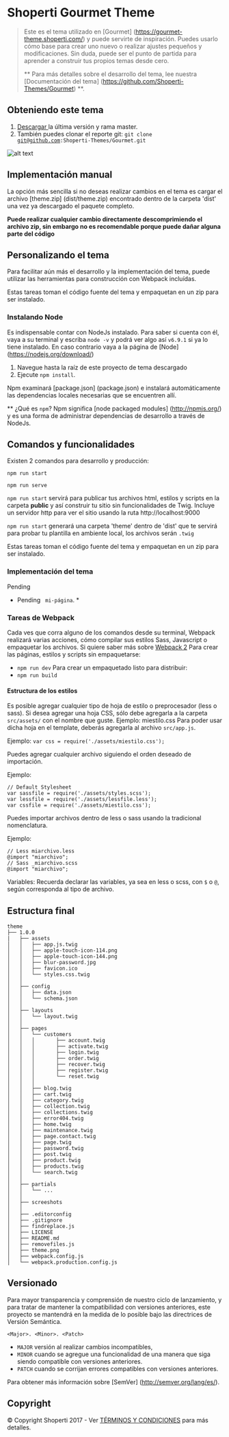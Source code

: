 # Shoperti Gourmet Theme
> Este es el tema utilizado en [Gourmet] (https://gourmet-theme.shoperti.com/) y puede servirte de inspiración. Puedes usarlo cómo base para crear uno nuevo o realizar ajustes pequeños y modificaciones. Sin duda, puede ser el punto de partida para aprender a construir tus propios temas desde cero.
>
> ** Para más detalles sobre el desarrollo del tema, lee nuestra [Documentación del tema] (https://github.com/Shoperti-Themes/Gourmet) **.

## Obteniendo este tema
1. <a href="https://github.com/Shoperti-Themes/Gourmet/archive/master.zip"> Descargar </a> la última versión y rama master.
2. También puedes clonar el reporte git: <code>git clone git@github.com:Shoperti-Themes/Gourmet.git</code>

![alt text](https://raw.githubusercontent.com/Shoperti-Themes/Gourmet/master/theme.png "Screeshot")

## Implementación manual
La opción más sencilla si no deseas realizar cambios en el tema es cargar el archivo [theme.zip] (dist/theme.zip) encontrado dentro de la carpeta 'dist' una vez ya descargado el paquete completo.

**Puede realizar cualquier cambio directamente descomprimiendo el archivo zip, sin embargo no es recomendable porque puede dañar alguna parte del código**

## Personalizando el tema

Para facilitar aún más el desarrollo y la implementación del tema, puede utilizar las herramientas para construcción con Webpack incluídas.

Estas tareas toman el código fuente del tema y empaquetan en un zip para ser instalado.

### Instalando Node

Es indispensable contar con NodeJs instalado. Para saber si cuenta con él, vaya a su terminal y escriba <code>node -v</code> y podrá ver algo así <code>v6.9.1</code> si ya lo tiene instalado. En caso contrario vaya a la página de [Node] (https://nodejs.org/download/) 

1. Navegue hasta la raíz de este proyecto de tema descargado
2. Ejecute `npm install`.

Npm examinará [package.json] (package.json) e instalará automáticamente las dependencias locales necesarias que se encuentren allí.

** ¿Qué es `npm`? Npm significa [node packaged modules] (http://npmjs.org/) y es una forma de administrar dependencias de desarrollo a través de NodeJs.

## Comandos y funcionalidades

Existen 2 comandos para desarrollo y producción:

```
npm run start

npm run serve
```

```npm run start``` servirá para publicar tus archivos html, estilos y scripts en la carpeta **public** y así construir tu sitio sin funcionalidades de Twig. Incluye un servidor http para ver el sitio usando la ruta http://localhost:9000

```npm run start``` generará una carpeta 'theme' dentro de 'dist' que te servirá para probar tu plantilla en ambiente local, los archivos serán ```.twig``` 

Estas tareas toman el código fuente del tema y empaquetan en un zip para ser instalado.

### Implementación del tema

Pending

* Pending ` mi-página`. *

### Tareas de Webpack
Cada ves que corra alguno de los comandos desde su terminal, Webpack realizará varias acciones, cómo compilar sus estilos Sass, Javascript o empaquetar los archivos.
Si quiere saber más sobre [Webpack 2](https://webpack.js.org/)
Para crear las páginas, estilos y scripts sin empaquetarse:
* <code>npm run dev</code>
Para crear un empaquetado listo para distribuir:
* <code>npm run build</code>

#### Estructura de los estilos

Es posible agregar cualquier tipo de hoja de estilo o preprocesador (less o sass).
Si desea agregar una hoja CSS, sólo debe agregarla a la carpeta ```src/assets/``` con el nombre que guste.
Ejemplo: miestilo.css
Para poder usar dicha hoja en el template, deberás agregarla al archivo ```src/app.js```.

Ejemplo:
```var css = require('./assets/miestilo.css');```

Puedes agregar cualquier archivo siguiendo el orden deseado de importación.

Ejemplo:

```
// Default Stylesheet
var sassfile = require('./assets/styles.scss');
var lessfile = require('./assets/lessfile.less');
var cssfile = require('./assets/miestilo.css');

```
Puedes importar archivos dentro de less o sass usando la tradicional nomenclatura.

Ejemplo:

```
// Less miarchivo.less
@import "miarchivo";
// Sass _miarchivo.scss
@import "miarchivo";
```

Variables:
Recuerda declarar las variables, ya sea en less o scss, con ```$``` o ```@```, según corresponda al tipo de archivo.


## Estructura final

```
theme
├── 1.0.0
|   ├── assets
│   │   ├── app.js.twig
│   │   ├── apple-touch-icon-114.png
│   │   ├── apple-touch-icon-144.png
│   │   ├── blur-password.jpg
│   │   ├── favicon.ico
│   │   └── styles.css.twig
│   │   
│   ├── config
│   │   ├── data.json
│   │   └── schema.json
│   │
│   ├── layouts
│   │   └── layout.twig
│   │
│   ├── pages
│   │   └── customers
│   │   │		├── account.twig
│   │   │		├── activate.twig
│   │   │		├── login.twig
│   │   │		├── order.twig
│   │   │		├── recover.twig
│   │   │		├── register.twig
│   │   │		└── reset.twig
│   │   │
│   │   ├── blog.twig
│   │   ├── cart.twig
│   │   ├── category.twig
│   │   ├── collection.twig
│   │   ├── collections.twig
│   │   ├── error404.twig
│   │   ├── home.twig
│   │   ├── maintenance.twig
│   │   ├── page.contact.twig
│   │   ├── page.twig
│   │   ├── password.twig
│   │   ├── post.twig
│   │   ├── product.twig
│   │   ├── products.twig
│   │   └── search.twig
│   │
│   ├── partials
│   │   └── ...
│   │
│   ├── screeshots
│   │
│   ├── .editorconfig
│   ├── .gitignore
│   ├── findreplace.js
│   ├── LICENSE
│   ├── README.md
│   ├── removefiles.js
│   ├── theme.png
│   ├── webpack.config.js
│   └── webpack.production.config.js

```

## Versionado

Para mayor transparencia y comprensión de nuestro ciclo de lanzamiento, y para tratar de mantener la compatibilidad con versiones anteriores, este proyecto se mantendrá en la medida de lo posible bajo las directrices de Versión Semántica.

`<Major>. <Minor>. <Patch>`

* `MAJOR` versión al realizar cambios incompatibles,
* `MINOR` cuando se agregue una funcionalidad de una manera que siga siendo compatible con versiones anteriores.
* `PATCH` cuando se corrijan errores compatibles con versiones anteriores.

Para obtener más información sobre [SemVer] (http://semver.org/lang/es/).


## Copyright

&copy; Copyright Shoperti 2017 - Ver [TÉRMINOS Y CONDICIONES](https://www.shoperti.com/terminos-y-condiciones) para más detalles.